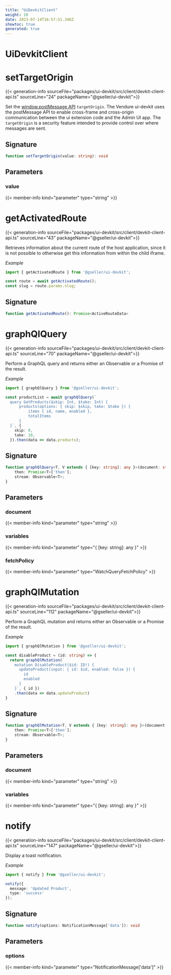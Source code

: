 ```yaml
---
title: "UiDevkitClient"
weight: 10
date: 2023-07-14T16:57:51.346Z
showtoc: true
generated: true
---
```

<!-- This file was generated from the Vendure source. Do not modify. Instead, re-run the "docs:build" script -->

# UiDevkitClient
<div class="symbol">


# setTargetOrigin

{{< generation-info sourceFile="packages/ui-devkit/src/client/devkit-client-api.ts" sourceLine="24" packageName="@gseller/ui-devkit">}}

Set the [window.postMessage API](https://developer.mozilla.org/en-US/docs/Web/API/Window/postMessage)
`targetOrigin`. The Vendure ui-devkit uses the postMessage API to
enable cross-frame and cross-origin communication between the ui extension code and the Admin UI
app. The `targetOrigin` is a security feature intended to provide control over where messages are sent.

## Signature

```TypeScript
function setTargetOrigin(value: string): void
```
## Parameters

### value

{{< member-info kind="parameter" type="string" >}}

</div>
<div class="symbol">


# getActivatedRoute

{{< generation-info sourceFile="packages/ui-devkit/src/client/devkit-client-api.ts" sourceLine="43" packageName="@gseller/ui-devkit">}}

Retrieves information about the current route of the host application, since it is not possible
to otherwise get this information from within the child iframe.

*Example*

```TypeScript
import { getActivatedRoute } from '@gseller/ui-devkit';

const route = await getActivatedRoute();
const slug = route.params.slug;
```

## Signature

```TypeScript
function getActivatedRoute(): Promise<ActiveRouteData>
```
</div>
<div class="symbol">


# graphQlQuery

{{< generation-info sourceFile="packages/ui-devkit/src/client/devkit-client-api.ts" sourceLine="70" packageName="@gseller/ui-devkit">}}

Perform a GraphQL query and returns either an Observable or a Promise of the result.

*Example*

```TypeScript
import { graphQlQuery } from '@gseller/ui-devkit';

const productList = await graphQlQuery(`
  query GetProducts($skip: Int, $take: Int) {
      products(options: { skip: $skip, take: $take }) {
          items { id, name, enabled },
          totalItems
      }
  }`, {
    skip: 0,
    take: 10,
  }).then(data => data.products);
```

## Signature

```TypeScript
function graphQlQuery<T, V extends { [key: string]: any }>(document: string, variables?: { [key: string]: any }, fetchPolicy?: WatchQueryFetchPolicy): {
    then: Promise<T>['then'];
    stream: Observable<T>;
}
```
## Parameters

### document

{{< member-info kind="parameter" type="string" >}}

### variables

{{< member-info kind="parameter" type="{ [key: string]: any }" >}}

### fetchPolicy

{{< member-info kind="parameter" type="WatchQueryFetchPolicy" >}}

</div>
<div class="symbol">


# graphQlMutation

{{< generation-info sourceFile="packages/ui-devkit/src/client/devkit-client-api.ts" sourceLine="112" packageName="@gseller/ui-devkit">}}

Perform a GraphQL mutation and returns either an Observable or a Promise of the result.

*Example*

```TypeScript
import { graphQlMutation } from '@gseller/ui-devkit';

const disableProduct = (id: string) => {
  return graphQlMutation(`
    mutation DisableProduct($id: ID!) {
      updateProduct(input: { id: $id, enabled: false }) {
        id
        enabled
      }
    }`, { id })
    .then(data => data.updateProduct)
}
```

## Signature

```TypeScript
function graphQlMutation<T, V extends { [key: string]: any }>(document: string, variables?: { [key: string]: any }): {
    then: Promise<T>['then'];
    stream: Observable<T>;
}
```
## Parameters

### document

{{< member-info kind="parameter" type="string" >}}

### variables

{{< member-info kind="parameter" type="{ [key: string]: any }" >}}

</div>
<div class="symbol">


# notify

{{< generation-info sourceFile="packages/ui-devkit/src/client/devkit-client-api.ts" sourceLine="147" packageName="@gseller/ui-devkit">}}

Display a toast notification.

*Example*

```TypeScript
import { notify } from '@gseller/ui-devkit';

notify({
  message: 'Updated Product',
  type: 'success'
});
```

## Signature

```TypeScript
function notify(options: NotificationMessage['data']): void
```
## Parameters

### options

{{< member-info kind="parameter" type="NotificationMessage['data']" >}}

</div>
